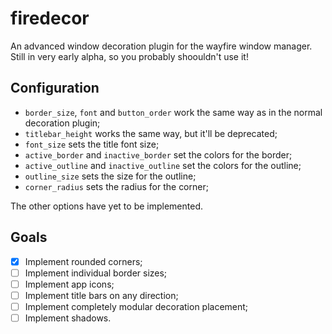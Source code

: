 # firedecor
An advanced window decoration plugin for the wayfire window manager. Still in very early alpha, so you probably shoouldn't use it!

## Configuration

- `border_size`, `font` and `button_order` work the same way as in the normal decoration plugin;
- `titlebar_height` works the same way, but it'll be deprecated;
- `font_size` sets the title font size;
- `active_border` and `inactive_border` set the colors for the border;
- `active_outline` and `inactive_outline` set the colors for the outline;
- `outline_size` sets the size for the outline;
- `corner_radius` sets the radius for the corner;

The other options have yet to be implemented.

## Goals
- [x] Implement rounded corners;
- [ ] Implement individual border sizes;
- [ ] Implement app icons;
- [ ] Implement title bars on any direction;
- [ ] Implement completely modular decoration placement;
- [ ] Implement shadows.
